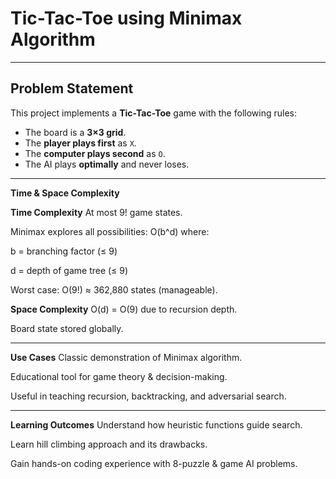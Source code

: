 #  Tic-Tac-Toe using Minimax Algorithm  

---

## Problem Statement  
This project implements a **Tic-Tac-Toe** game with the following rules:  
- The board is a **3×3 grid**.  
- The **player plays first** as `X`.  
- The **computer plays second** as `O`.  
- The AI plays **optimally** and never loses.  

---

**Time & Space Complexity**

**Time Complexity**
At most 9! game states.

Minimax explores all possibilities: O(b^d) where:

b = branching factor (≤ 9)

d = depth of game tree (≤ 9)

Worst case: O(9!) ≈ 362,880 states (manageable).

**Space Complexity**
O(d) = O(9) due to recursion depth.

Board state stored globally.

---

**Use Cases**
Classic demonstration of Minimax algorithm.

Educational tool for game theory & decision-making.

Useful in teaching recursion, backtracking, and adversarial search.

---

**Learning Outcomes**
Understand how heuristic functions guide search.

Learn hill climbing approach and its drawbacks.

Gain hands-on coding experience with 8-puzzle & game AI problems.

